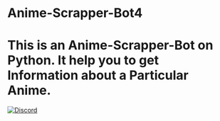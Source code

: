 # Anime-Scrapper-Bot4 
# This is an Anime-Scrapper-Bot on Python. It help you to get Information about a Particular Anime.
[![Discord](https://images.app.goo.gl/br1yw6ht5EprQuQg6)](https://discord.gg/zcKNPcZHMu)
